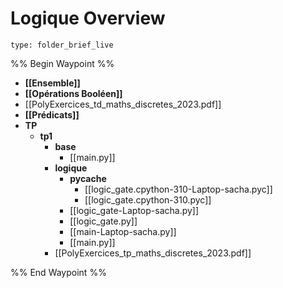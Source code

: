 # Logique Overview
 
```ccard
type: folder_brief_live
```

%% Begin Waypoint %%
- **[[Ensemble]]**
- **[[Opérations Booléen]]**
- [[PolyExercices_td_maths_discretes_2023.pdf]]
- **[[Prédicats]]**
- **TP**
	- **tp1**
		- **base**
			- [[main.py]]
		- **logique**
			- **__pycache__**
				- [[logic_gate.cpython-310-Laptop-sacha.pyc]]
				- [[logic_gate.cpython-310.pyc]]
			- [[logic_gate-Laptop-sacha.py]]
			- [[logic_gate.py]]
			- [[main-Laptop-sacha.py]]
			- [[main.py]]
		- [[PolyExercices_tp_maths_discretes_2023.pdf]]

%% End Waypoint %%
